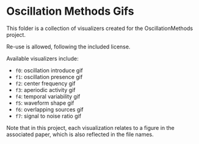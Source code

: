 # Oscillation Methods Gifs

This folder is a collection of visualizers created for the OscillationMethods project. 

Re-use is allowed, following the included license.

Available visualizers include:
- `f0`: oscillation introduce gif
- `f1`: oscillation presence gif
- `f2`: center frequency gif
- `f3`: aperiodic activity gif
- `f4`: temporal variability gif
- `f5`: waveform shape gif
- `f6`: overlapping sources gif
- `f7`: signal to noise ratio gif

Note that in this project, each visualization relates to a figure in the associated paper, 
which is also reflected in the file names. 
